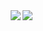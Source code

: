 <!--<a href="mailto:giovana.mainente@sptech.school?subject=Contato%GitHub" target="_blank" rel="noopener noreferrer" data-auth="NotApplicable" data-loopstyle="link" data-safelink="true">Contato</a>!-->
<img src="https://github-readme-stats.vercel.app/api?username=gih-sanchez&theme=radical&show_icons=true" align="right">
<img src="https://github-readme-stats.vercel.app/api/top-langs/?username=gih-sanchez&theme=radical&show_icons=true" align="right">

